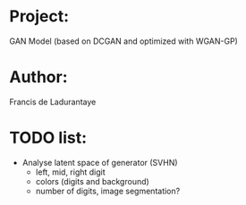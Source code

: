 # Project:
GAN Model (based on DCGAN and optimized with WGAN-GP)

# Author:
Francis de Ladurantaye

# TODO list:
- Analyse latent space of generator (SVHN)
	* left, mid, right digit
	* colors (digits and background)
	* number of digits, image segmentation?